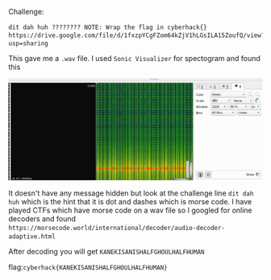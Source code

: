Challenge:
```
dit dah huh ???????? NOTE: Wrap the flag in cyberhack{} https://drive.google.com/file/d/1fxzpYCgFZom64kZjV1hLGsILA15ZoufQ/view?usp=sharing
```
This gave me a ```.wav``` file. I used ```Sonic Visualizer``` for spectogram and found this

<img src="1.PNG" />

It doesn't have any message hidden but look at the challenge line ```dit dah huh``` which is the hint that it is dot and dashes which is morse code. I have played CTFs 
which have morse code on a wav file so I googled for online decoders and found ```https://morsecode.world/international/decoder/audio-decoder-adaptive.html```

After decoding you will get ```KANEKISANISHALFGHOULHALFHUMAN```

flag:```cyberhack{KANEKISANISHALFGHOULHALFHUMAN}```
